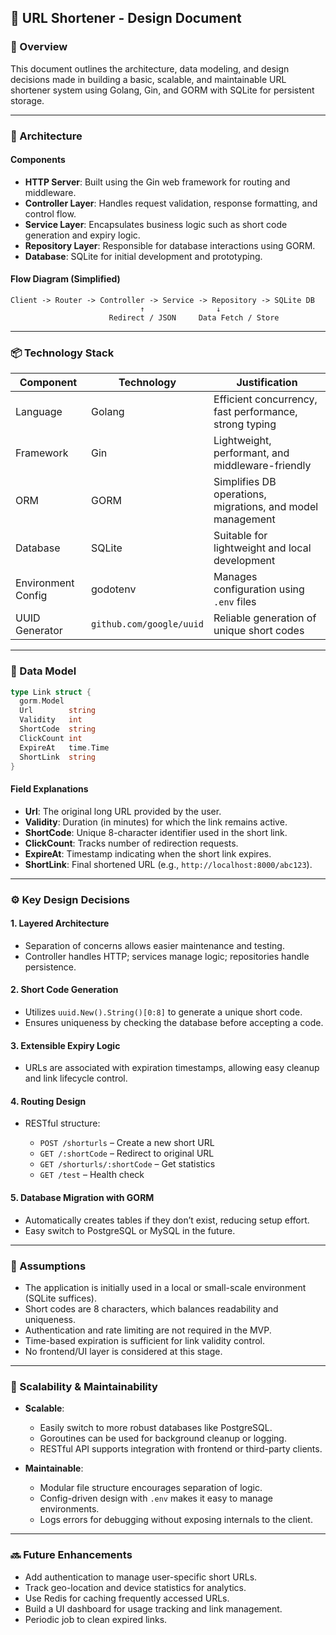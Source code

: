 ## 📄 URL Shortener - Design Document

### 📌 Overview

This document outlines the architecture, data modeling, and design decisions made in building a basic, scalable, and maintainable URL shortener system using Golang, Gin, and GORM with SQLite for persistent storage.

---

### 🧱 Architecture

#### Components

* **HTTP Server**: Built using the Gin web framework for routing and middleware.
* **Controller Layer**: Handles request validation, response formatting, and control flow.
* **Service Layer**: Encapsulates business logic such as short code generation and expiry logic.
* **Repository Layer**: Responsible for database interactions using GORM.
* **Database**: SQLite for initial development and prototyping.

#### Flow Diagram (Simplified)

```
Client -> Router -> Controller -> Service -> Repository -> SQLite DB
                             ↑                ↓
                      Redirect / JSON     Data Fetch / Store
```

---

### 📦 Technology Stack

| Component          | Technology               | Justification                                              |
| ------------------ | ------------------------ | ---------------------------------------------------------- |
| Language           | Golang                   | Efficient concurrency, fast performance, strong typing     |
| Framework          | Gin                      | Lightweight, performant, and middleware-friendly           |
| ORM                | GORM                     | Simplifies DB operations, migrations, and model management |
| Database           | SQLite                   | Suitable for lightweight and local development             |
| Environment Config | godotenv                 | Manages configuration using `.env` files                   |
| UUID Generator     | `github.com/google/uuid` | Reliable generation of unique short codes                  |

---

### 🧩 Data Model

```go
type Link struct {
  gorm.Model
  Url        string
  Validity   int
  ShortCode  string
  ClickCount int
  ExpireAt   time.Time
  ShortLink  string
}
```

#### Field Explanations

* **Url**: The original long URL provided by the user.
* **Validity**: Duration (in minutes) for which the link remains active.
* **ShortCode**: Unique 8-character identifier used in the short link.
* **ClickCount**: Tracks number of redirection requests.
* **ExpireAt**: Timestamp indicating when the short link expires.
* **ShortLink**: Final shortened URL (e.g., `http://localhost:8000/abc123`).

---

### ⚙️ Key Design Decisions

#### 1. **Layered Architecture**

* Separation of concerns allows easier maintenance and testing.
* Controller handles HTTP; services manage logic; repositories handle persistence.

#### 2. **Short Code Generation**

* Utilizes `uuid.New().String()[0:8]` to generate a unique short code.
* Ensures uniqueness by checking the database before accepting a code.

#### 3. **Extensible Expiry Logic**

* URLs are associated with expiration timestamps, allowing easy cleanup and link lifecycle control.

#### 4. **Routing Design**

* RESTful structure:

  * `POST /shorturls` – Create a new short URL
  * `GET /:shortCode` – Redirect to original URL
  * `GET /shorturls/:shortCode` – Get statistics
  * `GET /test` – Health check

#### 5. **Database Migration with GORM**

* Automatically creates tables if they don’t exist, reducing setup effort.
* Easy switch to PostgreSQL or MySQL in the future.

---

### 🧠 Assumptions

* The application is initially used in a local or small-scale environment (SQLite suffices).
* Short codes are 8 characters, which balances readability and uniqueness.
* Authentication and rate limiting are not required in the MVP.
* Time-based expiration is sufficient for link validity control.
* No frontend/UI layer is considered at this stage.

---

### 🚀 Scalability & Maintainability

* **Scalable**:

  * Easily switch to more robust databases like PostgreSQL.
  * Goroutines can be used for background cleanup or logging.
  * RESTful API supports integration with frontend or third-party clients.

* **Maintainable**:

  * Modular file structure encourages separation of logic.
  * Config-driven design with `.env` makes it easy to manage environments.
  * Logs errors for debugging without exposing internals to the client.

---

### 🔜 Future Enhancements

* Add authentication to manage user-specific short URLs.
* Track geo-location and device statistics for analytics.
* Use Redis for caching frequently accessed URLs.
* Build a UI dashboard for usage tracking and link management.
* Periodic job to clean expired links.
